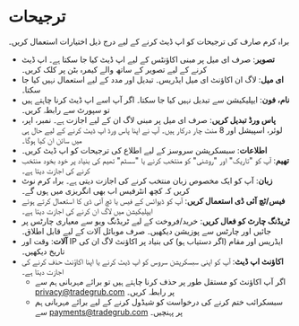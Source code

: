# **ترجیحات**
  
  
براہ کرم صارف کی ترجیحات کو اپ ڈیٹ کرنے کے لیے درج ذیل اختیارات استعمال کریں۔ 
- **تصویر**: صرف ای میل پر مبنی اکاؤنٹس کے لیے اپ ڈیٹ کیا جا سکتا ہے۔ اپ ڈیٹ کرنے کے لیے تصویر کے ساتھ والے کیمرہ بٹن پر کلک کریں۔
- **ای میل**: لاگ ان اکاؤنٹ ای میل ایڈریس۔ تبدیل اور مدد کے لیے استعمال نہیں کیا جا سکتا۔
- **نام، فون**: ایپلیکیشن سے تبدیل نہیں کیا جا سکتا۔ اگر آپ اسے اپ ڈیٹ کرنا چاہتے ہیں تو سپورٹ سے رابطہ کریں۔
- **پاس ورڈ تبدیل کریں**: صرف ای میل پر مبنی لاگ ان کے لیے اجازت ہے۔ نمبر، اپر، لوئر، اسپیشل اور 8 منٹ چار درکار ہیں۔ آپ نے اپنا پاس ورڈ اپ ڈیٹ کرنے کے لیے حال ہی میں سائن ان کیا ہوگا۔
- **اطلاعات**: سبسکرپشن سروسز کے لیے اطلاع کی ترجیحات کو اپ ڈیٹ کریں۔
- **تھیم**: آپ کو "تاریک" اور "روشنی" کو منتخب کرنے یا "سسٹم" تھیم کی بنیاد پر خود بخود منتخب کرنے کی اجازت دیتا ہے۔
- **زبان**: آپ کو ایک مخصوص زبان منتخب کرنے کی اجازت دیتی ہے۔ براہ کرم نوٹ کریں کہ کچھ انٹرفیس اب بھی انگریزی میں ہوں گے۔
- **فیس/ٹچ آئی ڈی استعمال کریں**: آپ کو ڈیوائس کے فیس یا ٹچ آئی ڈی کا استعمال کرتے ہوئے ایپلیکیشن میں لاگ ان کرنے کی اجازت دیتا ہے۔
- **ٹریڈنگ چارٹ کو فعال کریں**: خرید/فروخت کے لیے ٹریڈنگ ویو سے معیاری چارٹس پر جائیں اور چارٹس سے پوزیشن دیکھیں۔ صرف موبائل آلات کے لیے قابل اطلاق۔   
- **آلات**: وقت اور IP ایڈریس اور مقام (اگر دستیاب ہو) کی بنیاد پر اکاؤنٹ لاگ ان کی تاریخ دیکھیں۔
- **اکاؤنٹ اپ ڈیٹ**: آپ کو اپنی سبسکرپشن سروس کو اپ ڈیٹ کرنے یا اپنا اکاؤنٹ حذف کرنے کی اجازت دیتا ہے۔ 
  - اگر آپ اکاؤنٹ کو مستقل طور پر حذف کرنا چاہتے ہیں تو برائے مہربانی ہم سے [privacy@tradegrub.com](mailto:privacy@tradegrub.com) پر رابطہ کریں۔
  - سبسکرائب ختم کرنے کی درخواست کو شیڈول کرنے کے لیے برائے مہربانی ہم سے [payments@tradegrub.com](mailto:payments@tradegrub.com) پر پہنچیں۔
